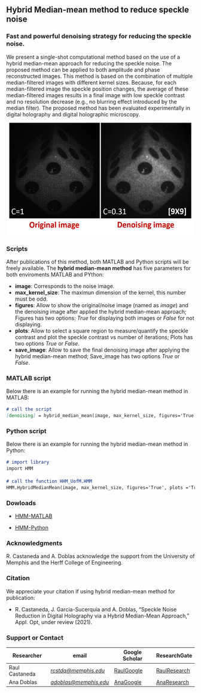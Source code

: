 ## Hybrid Median-mean method to reduce speckle noise
### Fast and powerful denoising strategy for reducing the speckle noise. 

We present a single-shot computational method based on the use of a hybrid median-mean approach for reducing the speckle noise. The proposed method can be applied to both amplitude and phase reconstructed images. This method is based on the combination of multiple median-filtered images with different kernel sizes. Because, for each median-filtered image the speckle position changes, the average of these median-filtered images results in a final image with low speckle contrast and no resolution decrease (e.g., no blurring effect introduced by the median filter). The proposed method has been evaluated experimentally in digital holography and digital holographic microscopy. 

<p align="center">
<img src="Images/die.png" alt="hi" class="inline" width="528" height="300"/>
</p>

### Scripts
After publications of this method, both MATLAB and Python scripts will be freely available. 
The **hybrid median-mean method** has five parameters for both enviroments MATLAB and PYthon:

- **image**: Corresponds to the noise image. 
- **max_kernel_size**: The maximun dimension of the kernel, this number must be odd. 
- **figures**: Allow to show the original/noise image (named as *image*) and the denoising image after applied the hybrid median-mean approach; Figures has two options: *True* for displaying both images or *False* for not displaying.  
- **plots**: Allow to select a square region to measure/quantify the speckle contrast and plot the speckle contrast vs number of iterations; Plots has two options *True* or *False*.
- **save_image**: Allow to save the final denoising image after applying the hybrid median-mean method; Save_image has two options *True* or *False*.

### MATLAB script
 Below there is an example for running the hybrid median-mean method in MATLAB:
 
```markdown
# call the script 
[denoising] = hybrid_median_mean(image, max_kernel_size, figures='True', plots ='True', save_image='True')
```

### Python script
 Below there is an example for running the hybrid median-mean method in Python:
 
```markdown
# import library
import HMM

# call the function HHM_UofM.HMM
HMM.HybridMedianMean(image, max_kernel_size, figures='True', plots ='True', save_image='True')
```

### Dowloads
* [HMM-MATLAB](https://drive.google.com/file/d/1THG9zeWnvH8xEJ0GoqGsJ3jvvAXtc3AS/view?usp=sharing)

* [HMM-Python](https://drive.google.com/file/d/1OMfWdNFn0yRrQ8LEu5RoW_duI3dLejkZ/view?usp=sharing) 

### Acknowledgments
R. Castaneda and A. Doblas acknowledge the support from the University of Memphis and the Herff College of Engineering.

### Citation
We appreciate your citation if using hybrid median-mean method for publication:

* R. Castaneda, J. Garcia-Sucerquia and A. Doblas, “Speckle Noise Reduction in Digital Holography via a Hybrid Median-Mean Approach,” Appl. Opt, under review (2021).

### Support or Contact

| Researcher  | email | Google Scholar | ResearchGate |
| ------------- | ------------- |-------------| -------------|
| Raul Castaneda | *rcstdq@memphis.edu* | [RaulGoogle](https://scholar.google.com/citations?user=RBtkL1oAAAAJ&hl=en) | [RaulResearch](https://www.researchgate.net/profile/Raul_Castaneda_Quintero)
| Ana Doblas| *adoblas@memphis.edu* | [AnaGoogle](https://scholar.google.es/citations?user=PvvDEMYAAAAJ&hl=en) | [AnaResearch](https://www.researchgate.net/profile/Ana_Doblas2) |

